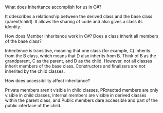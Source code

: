 What does Inheritance accomplish for us in C#?

It ddescribes a relationship between the derived class and the base class (parent/child). It allows the sharing of code and also gives a class its identity.

How does Member inheritance work in C#? Does a class inherit all members of the base class?

Inheritence is transitive, meaning that one class (for example, C) inherits from the B class, which means that D also inherits from B. Think of B as the grandparent, C as the parent, and D as the child. However, not all classes inherit members of the base class. Constructors and finalizers are not inherited by the child classes.

How does accessibility affect inheritance?

Private members aren't visible in child classes, PRotected members are only visible in child classes, Internal members are visible in derived classes within the parent class, and Public members dare accessible and part of the public interface of the child.